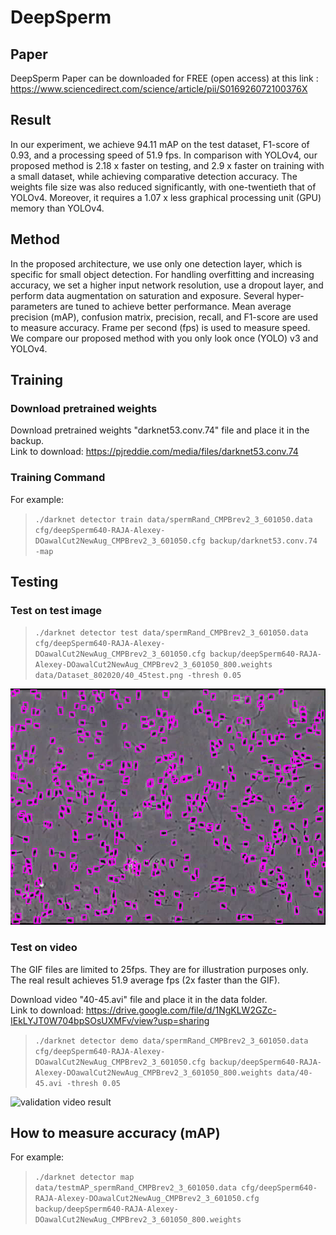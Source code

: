 # DeepSperm
## **Paper**
DeepSperm Paper can be downloaded for FREE (open access) at this link
 : https://www.sciencedirect.com/science/article/pii/S016926072100376X

## **Result**
In our experiment, we achieve 94.11 mAP on the test dataset, F1-score of 0.93, and a processing speed of 51.9 fps. In comparison with YOLOv4, our proposed method is 2.18 x faster on testing, and 2.9 x faster on training with a small dataset, while achieving comparative detection accuracy. The weights file size was also reduced significantly, with one-twentieth that of YOLOv4. Moreover, it requires a 1.07 x less graphical processing unit (GPU) memory than YOLOv4.

## **Method**
In the proposed architecture, we use only one detection layer, which is specific for small object detection. For handling overfitting and increasing accuracy, we set a higher input network resolution, use a dropout layer, and perform data augmentation on saturation and exposure. Several hyper-parameters are tuned to achieve better performance. Mean average precision (mAP), confusion matrix, precision, recall, and F1-score are used to measure accuracy. Frame per second (fps) is used to measure speed. We compare our proposed method with you only look once (YOLO) v3 and YOLOv4.

## **Training**
### **Download pretrained weights**
Download pretrained weights "darknet53.conv.74" file and place it in the backup.<br/>
Link to download: https://pjreddie.com/media/files/darknet53.conv.74<br/>

### **Training Command**
For example:
>`./darknet detector train data/spermRand_CMPBrev2_3_601050.data cfg/deepSperm640-RAJA-Alexey-DOawalCut2NewAug_CMPBrev2_3_601050.cfg backup/darknet53.conv.74 -map`


## **Testing**
### **Test on test image**

> `./darknet detector test data/spermRand_CMPBrev2_3_601050.data cfg/deepSperm640-RAJA-Alexey-DOawalCut2NewAug_CMPBrev2_3_601050.cfg backup/deepSperm640-RAJA-Alexey-DOawalCut2NewAug_CMPBrev2_3_601050_800.weights data/Dataset_802020/40_45test.png -thresh 0.05`
> 
![Test dataset result](predictions-40_45test4.jpg)

### **Test on video**<br/>

 The GIF files are limited to 25fps. They are for illustration purposes only. The real result achieves 51.9 average fps (2x faster than the GIF). <br/>

Download video "40-45.avi" file and place it in the data folder.<br/>
Link to download: https://drive.google.com/file/d/1NgKLW2GZc-IEkLYJT0W704bpSOsUXMFv/view?usp=sharing<br/>

> `./darknet detector demo data/spermRand_CMPBrev2_3_601050.data cfg/deepSperm640-RAJA-Alexey-DOawalCut2NewAug_CMPBrev2_3_601050.cfg backup/deepSperm640-RAJA-Alexey-DOawalCut2NewAug_CMPBrev2_3_601050_800.weights data/40-45.avi -thresh 0.05`

![validation video result](result40_45-deepSperm_new.gif)

## **How to measure accuracy (mAP)**
For example:
>`./darknet detector map data/testmAP_spermRand_CMPBrev2_3_601050.data cfg/deepSperm640-RAJA-Alexey-DOawalCut2NewAug_CMPBrev2_3_601050.cfg backup/deepSperm640-RAJA-Alexey-DOawalCut2NewAug_CMPBrev2_3_601050_800.weights`